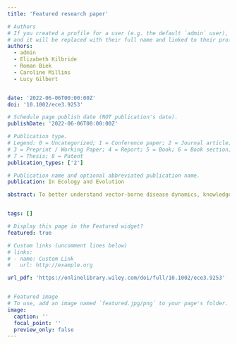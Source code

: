 ```yaml
---
title: 'Featured research paper'

# Authors
# If you created a profile for a user (e.g. the default `admin` user), write the username (folder name) here
# and it will be replaced with their full name and linked to their profile.
authors:
  - admin
  - Elizabeth Kilbride
  - Roman Biek
  - Caroline Millins
  - Lucy Gilbert


date: '2022-06-06T00:00:00Z'
doi: '10.1002/ece3.9253'

# Schedule page publish date (NOT publication's date).
publishDate: '2022-06-06T00:00:00Z'

# Publication type.
# Legend: 0 = Uncategorized; 1 = Conference paper; 2 = Journal article;
# 3 = Preprint / Working Paper; 4 = Report; 5 = Book; 6 = Book section;
# 7 = Thesis; 8 = Patent
publication_types: ['2']

# Publication name and optional abbreviated publication name.
publication: In Ecology and Evolution

abstract: To better understand vector-borne disease dynamics, knowledge of the ecological interactions between animal hosts, vectors, and pathogens is needed. The effects of hosts on disease hazard depends on their role in driving vector abundance and their ability to transmit pathogens. Theoretically, a host that cannot transmit a pathogen could dilute pathogen prevalence but increase disease hazard if it increases vector population size. In the case of Lyme disease, caused by *Borrelia* *burgdorferi* s.l. and vectored by Ixodid ticks, deer may have dual opposing effects on vectors and pathogen, deer drive tick population densities but do not transmit *B.* *burgdorferi* s.l. and could thus decrease or increase disease hazard. We aimed to test for the role of deer in shaping Lyme disease hazard by using a wide range of deer densities while taking transmission host abundance into account. We predicted that deer increase nymphal tick abundance while reducing pathogen prevalence. The resulting impact of deer on disease hazard will depend on the relative strengths of these opposing effects. We conducted a cross-sectional survey across twenty four woodlands in Scotland, estimating host (deer, rodents) abundance, questing *Ixodes* *ricinus* nymph density, and B. burgdorferi s.l. prevalence at each site. As predicted, deer density was positively associated with nymph density and negatively with nymphal infection prevalence. Overall, these two opposite effects canceled each other out; Lyme disease hazard did not vary with increasing deer density. This demonstrates that, across a wide range of deer and rodent densities, the role of deer in amplifying tick densities cancels their effect of reducing pathogen prevalence. We demonstrate how noncompetent host density has little effect on disease hazard even though they reduce pathogen prevalence, because of their role in increasing vector populations. These results have implications for informing disease mitigation strategies, especially through host management.


tags: []

# Display this page in the Featured widget?
featured: true

# Custom links (uncomment lines below)
# links:
# - name: Custom Link
#   url: http://example.org

url_pdf: 'https://onlinelibrary.wiley.com/doi/full/10.1002/ece3.9253'


# Featured image
# To use, add an image named `featured.jpg/png` to your page's folder.
image:
  caption: ''
  focal_point: ''
  preview_only: false
---
```

